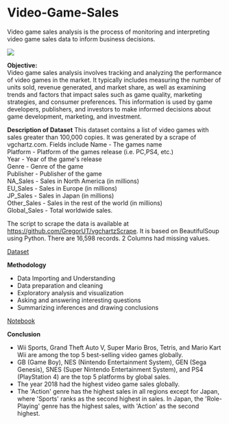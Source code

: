 # Video-Game-Sales
Video game sales analysis is the process of monitoring and interpreting video game sales data to inform business decisions.

![](https://discovertemplate.com/wp-content/uploads/2020/10/DT_G44_Video-Game-Animated-GIF-Icon-pack.gif)

**Objective:**<br>
Video game sales analysis involves tracking and analyzing the performance of video games in the market. It typically includes measuring the number of units sold, revenue generated, and market share, as well as examining trends and factors that impact sales such as game quality, marketing strategies, and consumer preferences. This information is used by game developers, publishers, and investors to make informed decisions about game development, marketing, and investment.

**Description of Dataset**
This dataset contains a list of video games with sales greater than 100,000 copies. It was generated by a scrape of vgchartz.com.
Fields include
Name - The games name<br>
Platform - Platform of the games release (i.e. PC,PS4, etc.)<br>
Year - Year of the game's release<br>
Genre - Genre of the game<br>
Publisher - Publisher of the game<br>
NA_Sales - Sales in North America (in millions)<br>
EU_Sales - Sales in Europe (in millions)<br>
JP_Sales - Sales in Japan (in millions)<br>
Other_Sales - Sales in the rest of the world (in millions)<br>
Global_Sales - Total worldwide sales.<br>

The script to scrape the data is available at https://github.com/GregorUT/vgchartzScrape. It is based on BeautifulSoup using Python. There are 16,598 records. 2 Columns had missing values.

[Dataset](https://www.kaggle.com/datasets/gregorut/videogamesales)

**Methodology**
- Data Importing and Understanding
- Data preparation and cleaning
- Exploratory analysis and visualization
- Asking and answering interesting questions
- Summarizing inferences and drawing conclusions

[Notebook](https://github.com/khushiyadav2022/Video-Game-Sales/blob/1fcb984bc0109c0d80c6288b224aafd340a8a132/video-game-sales-analysis.ipynb)

**Conclusion**
- Wii Sports, Grand Theft Auto V, Super Mario Bros, Tetris, and Mario Kart Wii are among the top 5 best-selling video games globally.
- GB (Game Boy), NES (Nintendo Entertainment System), GEN (Sega Genesis), SNES (Super Nintendo Entertainment System), and PS4 (PlayStation 4) are the top 5 platforms by global sales.
- The year 2018 had the highest video game sales globally.
- The 'Action' genre has the highest sales in all regions except for Japan, where 'Sports' ranks as the second highest in sales. In Japan, the 'Role-Playing' genre has the highest sales, with 'Action' as the second highest.
